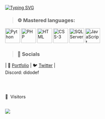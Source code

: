 [![Typing SVG](https://readme-typing-svg.demolab.com?font=Lobster&size=30&letterSpacing=3px&pause=1000&color=F79D11&center=true&vCenter=true&repeat=false&width=435&lines=Dido+Def)](https://www.didodef.com)
 
 > ### ⚙️ Mastered languages:
<img src="https://github.com/user-attachments/assets/ea4a9010-a0a4-4d51-be6c-0af6c492663a" alt="Python" width="48" height="48">
<img src="https://github.com/user-attachments/assets/9a7208fc-1368-4636-95cf-32503135fa5c" alt="PHP" width="48" height="48">
<img src="https://github.com/user-attachments/assets/c42d2c95-df09-4f55-98ff-488d7d3664d9" alt="HTML" width="48" height="48">
<img src="https://github.com/user-attachments/assets/e9a9954a-ed7e-4159-a78c-85cab4621684" alt="CSS-3" width="48" height="48">
<img src="https://github.com/user-attachments/assets/e91812d9-eb34-42d5-933f-96159e30d99a" alt="SQL Server" width="48" height="48">
<img src="https://github.com/user-attachments/assets/096ff6aa-48d8-44e4-ba19-6193ceac402c" alt="JavaScript" width="48" height="48">



 > ### 🎈 Socials
> 
 | 🐴 [Portfolio](https:/didodef.com) | 🐦 [Twitter](https://twitter.com/dido_def) | <br>
 Discord: didodef
 
 


 
 <br><br>
<p>👀 &nbsp;Visitors</p>
 <br>
<img align="left" src="https://profile-counter.glitch.me/didodef/count.svg" />
